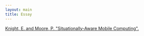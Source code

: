 ```yaml
---
layout: main
title: Essay
---
```


<a href="/KnightE_MooreP_Situationally-Aware_Mobile_Automation.pdf">Knight, E. and Moore, P. "Situationally-Aware Mobile Computing".</a>
